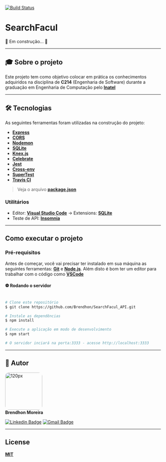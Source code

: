 [![Build Status](https://travis-ci.com/Brendhon/SearchFacul_API.svg?branch=main)](https://travis-ci.com/Brendhon/SearchFacul_API)

# SearchFacul

🚧  Em construção...  🚧

---

## 🎓 Sobre o projeto
Este projeto tem como objetivo colocar em prática os conhecimentos adquiridos na disciplina de **C214** (Engenharia de Software) durante a graduação em Engenharia de Computação pelo **[Inatel](https://inatel.br/home/)**

---

## 🛠 Tecnologias

As seguintes ferramentas foram utilizadas na construção do projeto:

 - **[Express](https://expressjs.com/pt-br/)**
 - **[CORS](https://expressjs.com/en/resources/middleware/cors.html)**
 - **[Nodemon](https://nodemon.io/)**
 - **[SQLite](https://github.com/mapbox/node-sqlite3)**
 - **[Knex.js](http://knexjs.org/)**
 - **[Celebrate](https://github.com/arb/celebrate)**
 - **[Jest](https://jestjs.io/)**
 - **[Cross-env](https://github.com/kentcdodds/cross-env)**
 - **[SuperTest](https://github.com/visionmedia/supertest)**
 - **[Travis CI](https://travis-ci.org/)**
> Veja o arquivo  **[package.json](https://github.com/Brendhon/SearchFacul_API/blob/main/package.json)**

### Utilitários
- Editor:  **[Visual Studio Code](https://code.visualstudio.com/)**  → Extensions:  **[SQLite](https://marketplace.visualstudio.com/items?itemName=alexcvzz.vscode-sqlite)**
- Teste de API:  **[Insomnia](https://insomnia.rest/)**
---
## Como executar o projeto

### Pré-requisitos

Antes de começar, você vai precisar ter instalado em sua máquina as seguintes ferramentas:
**[Git](https://git-scm.com)** e **[Node.js](https://nodejs.org/en/)**. 
Além disto é bom ter um editor para trabalhar com o código como **[VSCode](https://code.visualstudio.com/)**

#### ⚽ Rodando o servidor

```bash

# Clone este repositório
$ git clone https://github.com/Brendhon/SearchFacul_API.git

# Instale as dependências
$ npm install

# Execute a aplicação em modo de desenvolvimento
$ npm start

# O servidor inciará na porta:3333 - acesse http://localhost:3333 

```

---

## 👥 Autor
<img style="border-radius: 10%;" src="https://avatars1.githubusercontent.com/u/52840078?s=400&u=67bc81db89b5abf12cf592e0c610426afd3a02f4&v=4" width="120px;" alt="120px"/><br>
**Brendhon Moreira**

[![Linkedin Badge](https://img.shields.io/badge/-Brendhon-blue?style=flat-square&logo=Linkedin&logoColor=white&link=https://www.linkedin.com/in/brendhon-moreira)](https://www.linkedin.com/in/brendhon-moreira)
[![Gmail Badge](https://img.shields.io/badge/-brendhon.e.c.m@gmail.com-c14438?style=flat-square&logo=Gmail&logoColor=white&link=mailto:brendhon.e.c.m@gmail.com)](mailto:brendhon.e.c.m@gmail.com)


---
## License
**[MIT](https://choosealicense.com/licenses/mit/)**